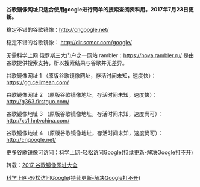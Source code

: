 **谷歌镜像网址只适合使用google进行简单的搜索查阅资料用。2017年7月23日更新。** 

稳定不错的谷歌镜像：http://cngoogle.net/

稳定不错的谷歌镜像： http://dir.scmor.com/google/ 

无需科学上网 俄罗斯三大门户之一网站 rambler：https://nova.rambler.ru/  是由谷歌提供搜索支持，所以搜索结果与谷歌并无差异。

谷歌镜像网址 1 （原版谷歌镜像网址，存活时间未知，速度快）：https://gg.cellmean.com/

谷歌镜像网址 2 （原版谷歌镜像地址，存活时间未知，速度快）：http://g363.firstguo.com/

谷歌镜像地址 3 （原版谷歌镜像地址，存活时间未知，速度尚可）：http://xs1.hntvchina.com/

谷歌镜像地址 4 （原版谷歌镜像地址，存活时间未知，速度尚可）：http://cngoogle.net/

更多谷歌镜像可访问：[科学上网-轻松访问Google(持续更新-解决Google打不开)](http://coderschool.cn/1853.html)

转载：[2017 谷歌镜像网址大全](https://lai.yuweining.cn/archives/578/)

[科学上网-轻松访问Google(持续更新-解决Google打不开)](http://coderschool.cn/1853.html)
